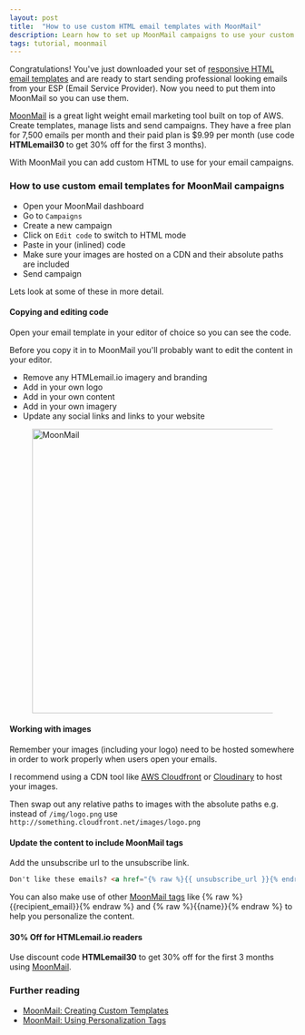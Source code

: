 ```yaml
---
layout: post
title:  "How to use custom HTML email templates with MoonMail"
description: Learn how to set up MoonMail campaigns to use your custom responsive HTML email templates
tags: tutorial, moonmail
---
```


Congratulations! You've just downloaded your set of [responsive HTML email templates](http://htmlemail.io) and are ready to start sending professional looking emails from your ESP (Email Service Provider). Now you need to put them into MoonMail so you can use them.

[MoonMail](https://moonmail.io/?utm_source=htmlemail&utm_medium=website) is a great light weight email marketing tool built on top of AWS. Create templates, manage lists and send campaigns. They have a free plan for 7,500 emails per month and their paid plan is $9.99 per month (use code **HTMLemail30** to get 30% off for the first 3 months).

With MoonMail you can add custom HTML to use for your email campaigns.

### How to use custom email templates for MoonMail campaigns

* Open your MoonMail dashboard
* Go to `Campaigns`
* Create a new campaign
* Click on `Edit code` to switch to HTML mode
* Paste in your (inlined) code
* Make sure your images are hosted on a CDN and their absolute paths are included
* Send campaign

Lets look at some of these in more detail.

#### Copying and editing code

Open your email template in your editor of choice so you can see the code. 

Before you copy it in to MoonMail you'll probably want to edit the content in your editor.

* Remove any HTMLemail.io imagery and branding
* Add in your own logo
* Add in your own content
* Add in your own imagery
* Update any social links and links to your website

<figure class="blog--image">
  <img src="{{ site.url }}/img/moonmail.png" alt="MoonMail" width="500">
</figure>

#### Working with images

Remember your images (including your logo) need to be hosted somewhere in order to work properly when users open your emails.

I recommend using a CDN tool like [AWS Cloudfront](https://aws.amazon.com/cloudfront/) or [Cloudinary](http://cloudinary.com/) to host your images.

Then swap out any relative paths to images with the absolute paths e.g. instead of `/img/logo.png` use `http://something.cloudfront.net/images/logo.png`

#### Update the content to include MoonMail tags

Add the unsubscribe url to the unsubscribe link.

```html
Don't like these emails? <a href="{% raw %}{{ unsubscribe_url }}{% endraw %}" style="text-decoration: underline; color: #999999; font-size: 12px; text-align: center;">Unsubscribe</a>
```

You can also make use of other [MoonMail tags](http://support.moonmail.io/the-platform/campaigns/using-personalization-tags) like {% raw %}{{recipient_email}}{% endraw %} and {% raw %}{{name}}{% endraw %} to help you personalize the content.

#### 30% Off for HTMLemail.io readers

Use discount code **HTMLemail30** to get 30% off for the first 3 months using [MoonMail](https://moonmail.io/?utm_source=htmlemail&utm_medium=website).

### Further reading

* [MoonMail: Creating Custom Templates](http://support.moonmail.io/the-platform/campaigns/creating-custom-templates)
* [MoonMail: Using Personalization Tags](http://support.moonmail.io/the-platform/campaigns/using-personalization-tags)


